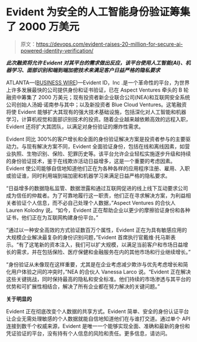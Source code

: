 # Evident 为安全的人工智能身份验证筹集了 2000 万美元

> 原文：<https://devops.com/evident-raises-20-million-for-secure-ai-powered-identity-verification/>

***此次融资将允许 Evident 对其平台的需求做出反应，该平台使用人工智能(AI)、机器学习、面部识别和端到端加密技术来满足客户日益严格的隐私要求***

ATLANTA—([BUSINESS WIRE](https://www.businesswire.com/))—Evident ID，Inc .是一个革命性的平台，为世界上许多发展最快的公司提供身份和证书验证，已在 Aspect Ventures 牵头的 B 轮融资中筹集了 2000 万美元；现有投资者新企业联合公司(NEA)和互联网安全系统公司创始人汤姆·诺南参与其中；以及新投资者 Blue Cloud Ventures。这笔融资将使 Evident 能够扩大其现有的强大技术基础设施，包括深化对人工智能和机器学习，计算机视觉和面部识别技术的投资。随着企业越来越依赖高效的远程入职，Evident 还将扩大其团队，以满足对身份验证的爆炸性需求。

Evident 同比 300%的客户增长和全面的身份验证解决方案是投资者参与的主要驱动力。与现有解决方案不同，Evident 全面验证身份，包括在线和离线因素，如营业执照、生物识别、保险、犯罪历史等。该平台允许企业轻松实施逐步升级和持续的身份验证技术，鉴于在线欺诈活动日益增多，这是一个重要的考虑因素。Evident 使公司能够自信地知道他们正在为各种各样的应用程序注册、雇用、入职或验证谁，同时利用端到端加密和机器学习来满足日益严格的隐私要求。

“日益增多的数据隐私监管、数据泄露和通过互联网促进的线上线下互动要求公司成为信任的仲裁者。为了可靠地履行这一职责，他们正在寻求解决方案，为利益相关者验证个人信息，而不必自己处理个人数据，”Aspect Ventures 的合伙人 Lauren Kolodny 说。“如今，Evident 正在帮助企业以更少的摩擦验证身份和各种证书，他们正在为互联网构建身份平台。”

“通过以一种安全高效的方式验证数百万个属性，Evident 正在为具有敏感应用的大规模企业解决最复杂的身份识别问题，”Evident 首席执行官戴维·托马斯表示。“有了这笔新的资本注入，我们可以扩大规模，以满足当前客户和市场日益增长的需求，并在包括保险、医疗保健和金融服务在内的其他市场和行业继续增长。”

“身份验证从未像现在这样重要，尤其是在企业考虑减少欺诈与优先考虑增长和简化用户体验之间的冲突时，”NEA 的合伙人 Vanessa Larco 说。“Evident 正在解决这些关键挑战，同时保持最高的隐私和安全标准。他们持续的市场渗透与其平台的优势和可扩展性相结合，解决了所有企业都在努力解决的关键问题。”

**关于明显的**

Evident 正在彻底改变个人数据的共享方式。Evident 简单、安全的身份认证平台让企业无需处理敏感的个人数据就能自信地知道他们在与谁打交道。通过单个 API 连接到数千个权威来源，Evident 是唯一一个能够实现全面、准确和最新的身份和凭证验证的平台，没有持有个人信息的风险和责任。更多信息，请访问[](https://cts.businesswire.com/ct/CT?id=smartlink&url=http%3A%2F%2Fwww.evidentid.com&esheet=51982234&newsitemid=20190509005283&lan=en-US&anchor=www.evidentid.com&index=1&md5=3d27654b94792d572122db51544d7f3b)。